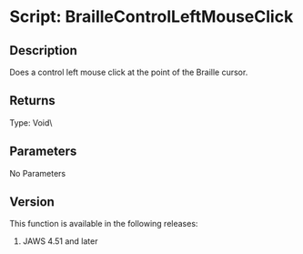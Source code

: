 # Script: BrailleControlLeftMouseClick

## Description

Does a control left mouse click at the point of the Braille cursor.

## Returns

Type: Void\

## Parameters

No Parameters

## Version

This function is available in the following releases:

1.  JAWS 4.51 and later
